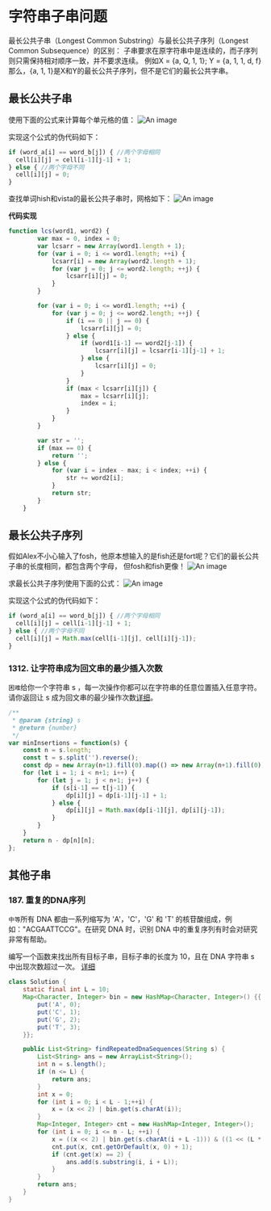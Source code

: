 # 字符串子串问题
最长公共子串（Longest Common Substring）与最长公共子序列（Longest Common Subsequence）的区别： 
子串要求在原字符串中是连续的，而子序列则只需保持相对顺序一致，并不要求连续。
例如X = {a, Q, 1, 1}; Y = {a, 1, 1, d, f}那么，{a, 1, 1}是X和Y的最长公共子序列，但不是它们的最长公共字串。

## 最长公共子串
使用下面的公式来计算每个单元格的值：
![An image](./images/longest-common-substring.png)

实现这个公式的伪代码如下：
```js
if (word_a[i] == word_b[j]) { //两个字母相同
  cell[i][j] = cell[i-1][j-1] + 1;
} else { //两个字母不同
  cell[i][j] = 0;
}
```

查找单词hish和vista的最长公共子串时，网格如下：
![An image](./images/longest-common-substring2.png)

**代码实现**
```js
function lcs(word1, word2) {
		var max = 0, index = 0;
		var lcsarr = new Array(word1.length + 1);
		for (var i = 0; i <= word1.length; ++i) {
			lcsarr[i] = new Array(word2.length + 1);
			for (var j = 0; j <= word2.length; ++j) {
				lcsarr[i][j] = 0;
			}
		}

		for (var i = 0; i <= word1.length; ++i) {
			for (var j = 0; j <= word2.length; ++j) {
				if (i == 0 || j == 0) {
					lcsarr[i][j] = 0;
				} else {
					if (word1[i-1] == word2[j-1]) {
						lcsarr[i][j] = lcsarr[i-1][j-1] + 1;
					} else {
						lcsarr[i][j] = 0;
					}
				}
				if (max < lcsarr[i][j]) {
					max = lcsarr[i][j];
					index = i;
				}
			}
		}

		var str = '';
		if (max == 0) {
			return '';
		} else {
			for (var i = index - max; i < index; ++i) {
				str += word2[i];
			}
			return str;
		}
	}
```

## 最长公共子序列
假如Alex不小心输入了fosh，他原本想输入的是fish还是fort呢？它们的最长公共子串的长度相同，都包含两个字母，
但fosh和fish更像！
![An image](./images/longest-common-subsequence.png)

求最长公共子序列使用下面的公式：
![An image](./images/longest-common-subsequence2.png)

实现这个公式的伪代码如下：
```js
if (word_a[i] == word_b[j]) { //两个字母相同
  cell[i][j] = cell[i-1][j-1] + 1;
} else { //两个字母不同
  cell[i][j] = Math.max(cell[i-1][j], cell[i][j-1]);
}
```

### 1312. 让字符串成为回文串的最少插入次数
`困难`给你一个字符串 s ，每一次操作你都可以在字符串的任意位置插入任意字符。
请你返回让 s 成为回文串的最少操作次数[详细](https://leetcode-cn.com/problems/minimum-insertion-steps-to-make-a-string-palindrome/)。
```js
/**
 * @param {string} s
 * @return {number}
 */
var minInsertions = function(s) {
    const n = s.length;
    const t = s.split('').reverse();
    const dp = new Array(n+1).fill(0).map(() => new Array(n+1).fill(0));
    for (let i = 1; i < n+1; i++) {
        for (let j = 1; j < n+1; j++) {
            if (s[i-1] == t[j-1]) {
                dp[i][j] = dp[i-1][j-1] + 1;
            } else {
                dp[i][j] = Math.max(dp[i-1][j], dp[i][j-1]);
            }
        }
    } 
    return n - dp[n][n];
};
```
## 其他子串

### 187. 重复的DNA序列
`中等`所有 DNA 都由一系列缩写为 'A'，'C'，'G' 和 'T' 的核苷酸组成，例如："ACGAATTCCG"。在研究 DNA 时，识别 DNA 中的重复序列有时会对研究非常有帮助。

编写一个函数来找出所有目标子串，目标子串的长度为 10，且在 DNA 字符串 s 中出现次数超过一次。
[详细](https://leetcode-cn.com/problems/repeated-dna-sequences/)

```java
class Solution {
    static final int L = 10;
    Map<Character, Integer> bin = new HashMap<Character, Integer>() {{
        put('A', 0);
        put('C', 1);
        put('G', 2);
        put('T', 3);
    }};

    public List<String> findRepeatedDnaSequences(String s) {
        List<String> ans = new ArrayList<String>();
        int n = s.length();
        if (n <= L) {
            return ans;
        }
        int x = 0;
        for (int i = 0; i < L - 1;++i) {
            x = (x << 2) | bin.get(s.charAt(i));
        }
        Map<Integer, Integer> cnt = new HashMap<Integer, Integer>();
        for (int i = 0; i <= n - L; ++i) {
            x = ((x << 2) | bin.get(s.charAt(i + L -1))) & ((1 << (L * 2)) - 1);
            cnt.put(x, cnt.getOrDefault(x, 0) + 1);
            if (cnt.get(x) == 2) {
                ans.add(s.substring(i, i + L));
            }
        }
        return ans;
    }
}
```

